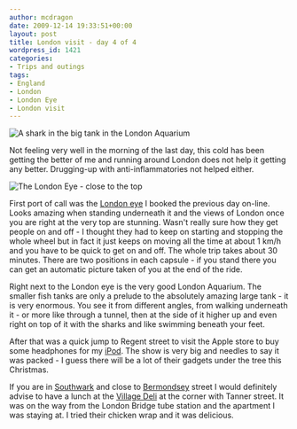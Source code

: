 ```yaml
---
author: mcdragon
date: 2009-12-14 19:33:51+00:00
layout: post
title: London visit - day 4 of 4
wordpress_id: 1421
categories:
- Trips and outings
tags:
- England
- London
- London Eye
- London visit
---
```


![A shark in the big tank in the London Aquarium](https://img.mcdowell.si/2009/12/london_aquarium1-1.jpg "A shark in the big tank in the London Aquarium")

Not feeling very well in the morning of the last day, this cold has been getting the better of me and running around London does not help it getting any better. Drugging-up with anti-inflammatories not helped either.

![The London Eye - close to the top](https://img.mcdowell.si/2009/12/london_eye1-1-225x300.jpg "The London Eye - close to the top")

First port of call was the [London eye](https://en.wikipedia.org/wiki/London_Eye) I booked the previous day on-line. Looks amazing when standing underneath it and the views of London once you are right at the very top are stunning. Wasn't really sure how they get people on and off - I thought they had to keep on starting and stopping the whole wheel but in fact it just keeps on moving all the time at about 1 km/h and you have to be quick to get on and off. The whole trip takes about 30 minutes. There are two positions in each capsule - if you stand there you can get an automatic picture taken of you at the end of the ride.

Right next to the London eye is the very good London Aquarium. The smaller fish tanks are only a prelude to the absolutely amazing large tank - it is very enormous. You see it from different angles, from walking underneath it - or more like through a tunnel, then at the side of it higher up and even right on top of it with the sharks and like swimming beneath your feet.

After that was a quick jump to Regent street to visit the Apple store to buy some headphones for my [iPod](https://en.wikipedia.org/wiki/IPod). The show is very big and needles to say it was packed - I guess there will be a lot of their gadgets under the tree this Christmas.

If you are in [Southwark](https://en.wikipedia.org/wiki/Southwark) and close to [Bermondsey](https://en.wikipedia.org/wiki/Bermondsey) street I would definitely advise to have a lunch at the [Village Deli](https://maps.google.co.uk/maps?q=tanner+street&oe=utf-8&client=firefox-a&ie=UTF8&hl=en&hq=&hnear=Tanner+St,+London+SE1,+United+Kingdom&ll=51.500446,-0.081739&spn=0.000551,0.001043&t=h&z=20&layer=c&cbll=51.500525,-0.081774&panoid=8Lter3PmSs2VZ9lyY3hHAw&cbp=12,95.43,,0,13.39) at the corner with Tanner street. It was on the way from the London Bridge tube station and the apartment I was staying at. I tried their chicken wrap and it was delicious.
